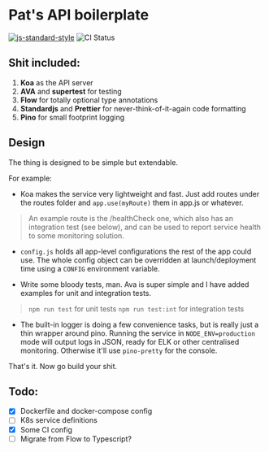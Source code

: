 # Pat's API boilerplate

[![js-standard-style](https://img.shields.io/badge/code%20style-standard-brightgreen.svg)](http://standardjs.com) ![CI Status](https://travis-ci.org/batjko/api-boilerplate.svg?branch=master 'CI Status')

## Shit included:

1. **Koa** as the API server
2. **AVA** and **supertest** for testing
3. **Flow** for totally optional type annotations
4. **Standardjs** and **Prettier** for never-think-of-it-again code formatting
5. **Pino** for small footprint logging

## Design

The thing is designed to be simple but extendable.

For example:

- Koa makes the service very lightweight and fast. Just add routes under the routes folder and `app.use(myRoute)` them in app.js or whatever.

> An example route is the /healthCheck one, which also has an integration test (see below), and can be used to report service health to some monitoring solution.

- `config.js` holds all app-level configurations the rest of the app could use. The whole config object can be overridden at launch/deployment time using a `CONFIG` environment variable.

- Write some bloody tests, man. Ava is super simple and I have added examples for unit and integration tests.

> `npm run test` for unit tests
> `npm run test:int` for integration tests

- The built-in logger is doing a few convenience tasks, but is really just a thin wrapper around pino. Running the service in `NODE_ENV=production` mode will output logs in JSON, ready for ELK or other centralised monitoring. Otherwise it'll use `pino-pretty` for the console.

That's it.
Now go build your shit.

## Todo:

- [x] Dockerfile and docker-compose config
- [ ] K8s service definitions
- [x] Some CI config
- [ ] Migrate from Flow to Typescript?
